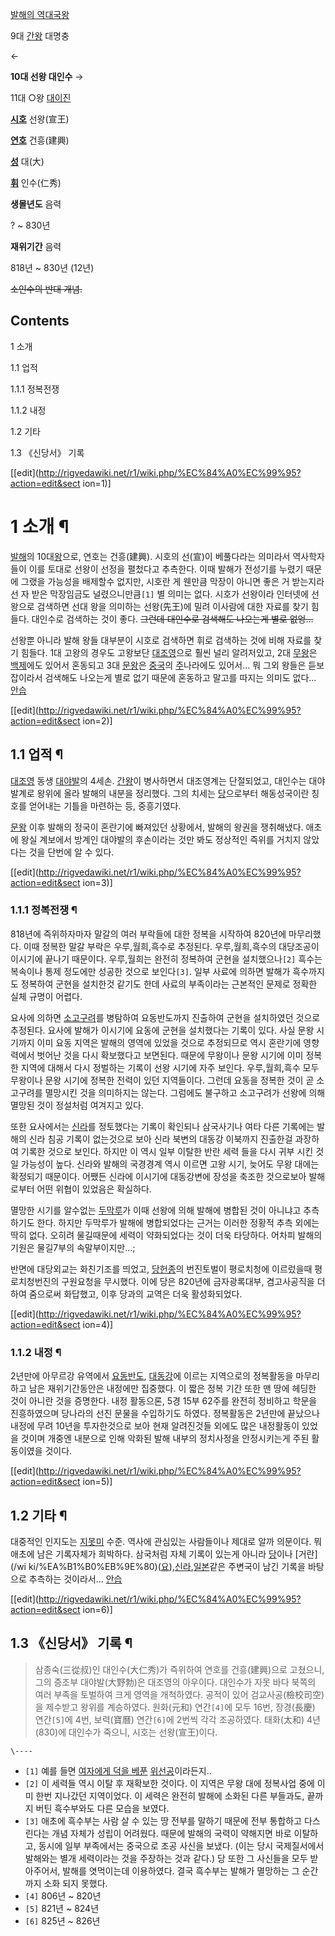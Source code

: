 [발해의 역대국왕](%EB%B0%9C%ED%95%B4/%EC%99%95%EC%82%AC.md)

9대 [간왕](%EA%B0%84%EC%99%95.md) 대명충

←

**10대 선왕 대인수**
→

11대 ○왕 [대이진](%EB%8C%80%EC%9D%B4%EC%A7%84.md)

  

**[시호](%EC%8B%9C%ED%98%B8.md)**
선왕(宣王)

**[연호](%EC%97%B0%ED%98%B8.md)**
건흥(建興)

**[성](%EC%84%B1.md)**
대(大)

**[휘](%ED%9C%98.md)**
인수(仁秀)

**생몰년도**
음력

? ~ 830년

**재위기간**
음력

818년 ~ 830년 (12년)

  
<del>소인수의 반대 개념.</del>

## Contents

    

1 소개

    

1.1 업적

    

1.1.1 정복전쟁

1.1.2 내정

1.2 기타

1.3 《신당서》 기록

[[edit](http://rigvedawiki.net/r1/wiki.php/%EC%84%A0%EC%99%95?action=edit&sect
ion=1)]

# 1 소개 ¶

[발해](%EB%B0%9C%ED%95%B4.md)의 10대[왕](%EC%99%95.md)으로, 연호는 건흥(建興). 시호의
선(宣)이 베풀다라는 의미라서 역사학자들이 이를 토대로 선왕이 선정을 펼첬다고 추측한다. 이때 발해가 전성기를 누렸기 때문에 그랬을 가능성을
배제할수 없지만, 시호란 게 웬만큼 막장이 아니면 좋은 거 받는지라 선 자 받은 막장임금도 널렸으니만큼`[1]` 별 의미는 없다. 시호가
선왕이라 인터넷에 선왕으로 검색하면 선대 왕을 의미하는 선왕(先王)에 밀려 이사람에 대한 자료를 찾기 힘들다. 대인수로 검색하는 것이 좋다.
<del>그런데 대인수로 검색해도 나오는게 별로 없엉...</del>

  

선왕뿐 아니라 발해 왕들 대부분이 시호로 검색하면 휘로 검색하는 것에 비해 자료를 찾기 힘들다. 1대 고왕의 경우도 고왕보단
[대조영](%EB%8C%80%EC%A1%B0%EC%98%81.md)으로 훨씬 널리 알려저있고, 2대
[무왕](%EB%AC%B4%EC%99%95.md)은 [백제](%EB%B0%B1%EC%A0%9C.md)에도 있어서 혼동되고 3대
[문왕](%EB%AC%B8%EC%99%95.md)은 [중국](%EC%A4%91%EA%B5%AD.md)의
[주](%EC%A3%BC.md)나라에도 있어서... 뭐 그외 왕들은 듣보잡이라서 검색해도 나오는게 별로 없기 때문에 혼동하고 말고를
따지는 의미도 없다... [안습](%EC%95%88%EC%8A%B5.md)

[[edit](http://rigvedawiki.net/r1/wiki.php/%EC%84%A0%EC%99%95?action=edit&sect
ion=2)]

## 1.1 업적 ¶

[대조영](%EB%8C%80%EC%A1%B0%EC%98%81.md) 동생
[대야발](%EB%8C%80%EC%95%BC%EB%B0%9C.md)의 4세손. [간왕](%EA%B0%84%EC%99%95.md)이
병사하면서 대조영계는 단절되었고, 대인수는 대야발계로 왕위에 올라 발해의 내분을 정리했다. 그의 치세는
[당](%EB%8B%B9.md)으로부터 해동성국이란 칭호를 얻어내는 기틀을 마련하는 등, 중흥기였다.

  

[문왕](%EB%8C%80%ED%9D%A0%EB%AC%B4.md) 이후 발해의 정국이 혼란기에 빠져있던 상황에서, 발해의 왕권을
쟁취해냈다. 애초에 왕실 계보에서 방계인 대야발의 후손이라는 것만 봐도 정상적인 즉위를 거치지 않았다는 것을 단번에 알 수 있다.

[[edit](http://rigvedawiki.net/r1/wiki.php/%EC%84%A0%EC%99%95?action=edit&sect
ion=3)]

### 1.1.1 정복전쟁 ¶

818년에 즉위하자마자 말갈의 여러 부락들에 대한 정복을 시작하여 820년에 마무리했다. 이때 정복한 말갈 부락은 우루,월희,흑수로
추정된다. 우루,월희,흑수의 대당조공이 이시기에 끝나기 때문이다. 우루,월희는 완전히 정복하여 군현을 설치했으나`[2]` 흑수는 복속이나
통제 정도에만 성공한 것으로 보인다`[3]`. 일부 사료에 의하면 발해가 흑수까지도 정복하여 군현을 설치한것 같기도 한데 사료의 부족이라는
근본적인 문제로 정확한 실체 규명이 어렵다.

  

요사에 의하면 [소고구려](%EC%86%8C%EA%B3%A0%EA%B5%AC%EB%A0%A4.md)를 병탐하여 요동반도까지 진출하여
군현을 설치하였던 것으로 추정된다. 요사에 발해가 이시기에 요동에 군현을 설치했다는 기록이 있다. 사실 문왕 시기까지 이미 요동 지역은
발해의 영역에 있었을 것으로 추정되므로 역시 혼란기에 영향력에서 벗어난 것을 다시 확보했다고 보면된다. 때문에 무왕이나 문왕 시기에 이미
정복한 지역에 대해서 다시 정벌하는 기록이 선왕 시기에 자주 보인다. 우루,월희,흑수 모두 무왕이나 문왕 시기에 정복한 전력이 있던
지역들이다. 그런데 요동을 정복한 것이 곧 소고구려를 멸망시킨 것을 의미하지는 않는다. 그럼에도 불구하고 소고구려가 선왕에 의해 멸망된 것이
정설처럼 여겨지고 있다.

  

또한 요사에서는 [신라](%EC%8B%A0%EB%9D%BC.md)를 정토했다는 기록이 확인되나 삼국사기나 여타 다른 기록에는 발해의
신라 침공 기록이 없는것으로 보아 신라 북변의 대동강 이북까지 진출한걸 과장하여 기록한 것으로 보인다. 하지만 이 역시 일부 이탈한 반란
세력 들을 다시 귀부 시킨 것일 가능성이 높다. 신라와 발해의 국경경계 역시 이르면 고왕 시기, 늦어도 무왕 대에는 확정되기 때문이다.
어쨌든 신라에 이시기에 대동강변에 장성을 축조한 것으로보아 발해로부터 어떤 위협이 있었음은 확실하다.

  

멸망한 시기를 알수없는 [두막루](%EB%91%90%EB%A7%89%EB%A3%A8.md)가 이때 선왕에 의해 발해에 병합된 것이
아니냐고 추측하기도 한다. 하지만 두막루가 발해에 병합되었다는 근거는 이러한 정황적 추측 외에는 딱히 없다. 오히려 물길때문에 세력이
약화되었다는 것이 더욱 타당하다. 어차피 발해의 기원은 물길7부의 속말부이지만...;

  

반면에 대당외교는 화친기조를 띄었고, [당헌종](%EB%8B%B9%ED%97%8C%EC%A2%85.md)의 번진토벌이 평로치청에
이르렀을때 평로치청번진의 구원요청을 무시했다. 이에 당은 820년에 금자광록대부, 겸고사공직을 더하여 줌으로써 화답했고, 이후 당과의 교역은
더욱 활성화되었다.

[[edit](http://rigvedawiki.net/r1/wiki.php/%EC%84%A0%EC%99%95?action=edit&sect
ion=4)]

### 1.1.2 내정 ¶

2년만에 아무르강 유역에서 [요동반도](%EC%9A%94%EB%8F%99%EB%B0%98%EB%8F%84.md),
[대동강](%EB%8C%80%EB%8F%99%EA%B0%95.md)에 이르는 지역으로의 정복활동을 마무리하고 남은 재위기간동안은
내정에만 집중했다. 이 짧은 정복 기간 또한 맨 땅에 헤딩한 것이 아니란 것을 증명한다. 내정 활동으론, 5경 15부 62주를 완전히
정비하고 학문을 진흥하였으며 당나라의 선진 문물을 수입하기도 하였다. 정복활동은 2년만에 끝났으나 내정에 무려 10년을 투자한것으로 보아
현재 알려진것들 외에도 많은 내정활동이 있었을 것이며 개중엔 내분으로 인해 악화된 발해 내부의 정치사정을 안정시키는게 주된 활동이였을
것이다.

[[edit](http://rigvedawiki.net/r1/wiki.php/%EC%84%A0%EC%99%95?action=edit&sect
ion=5)]

## 1.2 기타 ¶

대중적인 인지도는 [지못미](%EC%A7%80%EB%AA%BB%EB%AF%B8.md) 수준. 역사에 관심있는 사람들이나 제대로 알까
의문이다. 뭐 애초에 남은 기록자체가 희박하다. 삼국처럼 자체 기록이 있는게 아니라 [당](%EB%8B%B9.md)이나 [거란](/wi
ki/%EA%B1%B0%EB%9E%80)([요](%EC%9A%94.md)),[신라](%EC%8B%A0%EB%9D%BC.md),[일본](%EC%9D%BC%EB%B3%B8.md)같은 주변국이 남긴 기록을 바탕으로 추측하는 것이라서...
[안습](%EC%95%88%EC%8A%B5.md)

[[edit](http://rigvedawiki.net/r1/wiki.php/%EC%84%A0%EC%99%95?action=edit&sect
ion=6)]

## 1.3 《신당서》 기록 ¶

> 삼종숙(三從叔)인 대인수(大仁秀)가 즉위하여 연호를 건흥(建興)으로 고쳤으니, 그의 증조부 대야발(大野勃)은 대조영의 아우이다. 대인수가
자못 바다 북쪽의 여러 부족을 토벌하여 크게 영역을 개척하였다. 공적이 있어 검교사공(檢校司空)을 제수받고 왕위를 계승하였다. 원화(元和)
연간`[4]`에 모두 16번, 장경(長慶) 연간`[5]`에 4번, 보력(寶曆) 연간`[6]`에 2번씩 각각 조공하였다. 태화(太和)
4년(830)에 대인수가 죽으니, 시호는 선왕(宣王)이다.

`\----`

  * `[1]` 예를 들면 [여자에게 덕을 베푼](%EC%84%B9%EC%8A%A4.md) [위선공](%EC%84%A0%EA%B0%95.md)이라든지..
  * `[2]` 이 세력들 역시 이탈 후 재확보한 것이다. 이 지역은 무왕 대에 정복사업 중에 이미 한번 지나갔던 지역이었다. 이 세력은 완전히 발해에 소화된 다른 부들과도, 끝까지 버틴 흑수부와도 다른 모습을 보였다.
  * `[3]` 애초에 흑수부는 사람 살 수 있는 땅 전부를 말하기 때문에 전부 통합하고 다스린다는 개념 자체가 성립이 어려웠다. 때문에 발해의 국력이 약해지면 바로 이탈하고, 동시에 일부 부족에서는 중국으로 조공 사신을 보냈다. (이는 당시 국제질서에서 발해와는 별개 세력이라는 것을 주장하는 것과 같다.) 당 또한 그 사신들을 모두 받아주어서, 발해를 엿먹이는데 이용하였다. 결국 흑수부는 발해가 멸망하는 그 순간까지 소화 되지 못했다.
  * `[4]` 806년 ~ 820년
  * `[5]` 821년 ~ 824년
  * `[6]` 825년 ~ 826년

